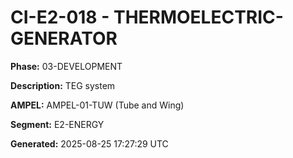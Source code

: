 # CI-E2-018 - THERMOELECTRIC-GENERATOR

**Phase:** 03-DEVELOPMENT

**Description:** TEG system

**AMPEL:** AMPEL-01-TUW (Tube and Wing)

**Segment:** E2-ENERGY

**Generated:** 2025-08-25 17:27:29 UTC
